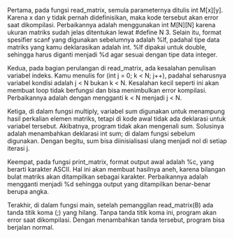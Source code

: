 Pertama, pada fungsi read_matrix, semula parameternya ditulis int M[x][y]. Karena x dan y tidak pernah didefinisikan, maka kode tersebut akan error saat dikompilasi. Perbaikannya adalah menggunakan int M[N][N] karena ukuran matriks sudah jelas ditentukan lewat #define N 3. Selain itu, format spesifier scanf yang digunakan sebelumnya adalah %lf, padahal tipe data matriks yang kamu deklarasikan adalah int. %lf dipakai untuk double, sehingga harus diganti menjadi %d agar sesuai dengan tipe data integer.

Kedua, pada bagian perulangan di read_matrix, ada kesalahan penulisan variabel indeks. Kamu menulis for (int j = 0; k < N; j++), padahal seharusnya variabel kondisi adalah j < N bukan k < N. Kesalahan kecil seperti ini akan membuat loop tidak berfungsi dan bisa menimbulkan error kompilasi. Perbaikannya adalah dengan mengganti k < N menjadi j < N.

Ketiga, di dalam fungsi multiply, variabel sum digunakan untuk menampung hasil perkalian elemen matriks, tetapi di kode awal tidak ada deklarasi untuk variabel tersebut. Akibatnya, program tidak akan mengenali sum. Solusinya adalah menambahkan deklarasi int sum; di dalam fungsi sebelum digunakan. Dengan begitu, sum bisa diinisialisasi ulang menjadi nol di setiap iterasi j.

Keempat, pada fungsi print_matrix, format output awal adalah %c, yang berarti karakter ASCII. Hal ini akan membuat hasilnya aneh, karena bilangan bulat matriks akan ditampilkan sebagai karakter. Perbaikannya adalah mengganti menjadi %d sehingga output yang ditampilkan benar-benar berupa angka.

Terakhir, di dalam fungsi main, setelah pemanggilan read_matrix(B) ada tanda titik koma (;) yang hilang. Tanpa tanda titik koma ini, program akan error saat dikompilasi. Dengan menambahkan tanda tersebut, program bisa berjalan normal.
